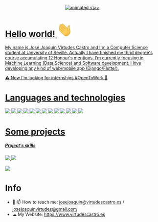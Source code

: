 <p align="center">
  <a href="https://www.virtudescastro.es"> <img src="https://github.com/JoaVirtudes19/JoaVirtudes19/blob/main/topName.gif" alt="animated"/> <\a>
</p>


# Hello world! <img src="https://github.com/JoaVirtudes19/JoaVirtudes19/blob/main/Hi.gif" width="50">
My name is José Joaquín Virtudes Castro and I'm a Computer Science student at University of Seville. Actually I have finished my thrid degree's course accumulating 12 Honour's mentions. I’m currently focusing in Machine Learning (Data Science) and Software development, I love developing any kind of web/mobile app (Django/Flutter).
    
 ⚠️ Now I'm looking for internships #OpenToWork 📩
 
 # Languages and technologies
    
![](https://img.shields.io/badge/Code-Python-informational?style=flat&logo=python&logoColor=white&color=33b0ad)
![](https://img.shields.io/badge/Code-Haskell-informational?style=flat&logo=haskell&logoColor=white&color=33b0ad)
![](https://img.shields.io/badge/Code-Java-informational?style=flat&logo=java&logoColor=white&color=33b0ad)
![](https://img.shields.io/badge/Code-NumPy-informational?style=flat&logo=numpy&logoColor=white&color=33b0ad)
![](https://img.shields.io/badge/Code-Pandas-informational?style=flat&logo=pandas&logoColor=white&color=33b0ad)
![](https://img.shields.io/badge/OS-Linux-informational?style=flat&logo=linux&logoColor=white&color=33b0ad)
![](https://img.shields.io/badge/Framework-Django-informational?style=flat&logo=django&logoColor=white&color=33b0ad)
![](https://img.shields.io/badge/Tools-Docker-informational?style=flat&logo=docker&logoColor=white&color=33b0ad)
![](https://img.shields.io/badge/Cloud-Google_Cloud-informational?style=flat&logo=googlecloud&logoColor=white&color=33b0ad)
![](https://img.shields.io/badge/Shell-Bash-informational?style=flat&logo=gnu-bash&logoColor=white&color=33b0ad)
![](https://img.shields.io/badge/Tools-MariaDB-informational?style=flat&logo=mariadb&logoColor=white&color=33b0ad)
![](https://img.shields.io/badge/Tools-Tensorflow-informational?style=flat&logo=tensorflow&logoColor=white&color=33b0ad)
![](https://img.shields.io/badge/Tools-Scikit_learn-informational?style=flat&logo=scikitlearn&logoColor=white&color=33b0ad)
    
# Some projects
##### Project's skills 
![](https://img.shields.io/badge/Code-Python-informational?style=flat&logo=python&logoColor=white&color=33b0ad)
![](https://img.shields.io/badge/OS-Linux-informational?style=flat&logo=linux&logoColor=white&color=33b0ad)

<a href="https://github.com/JoaVirtudes19/OdooTelegram">
  <img align="center" src="https://github-readme-stats.vercel.app/api/pin/?username=JoaVirtudes19&repo=OdooTelegram&title_color=ffffff&text_color=c9cacc&icon_color=33b0ad&bg_color=1d1f21" />
</a>
    
# Info
- 💬 📫 How to reach me: josejoaquin@virtudescastro.es / josejoaquinvirtudes@gmail.com
- ☁ My Website: https://www.virtudescastro.es
   
